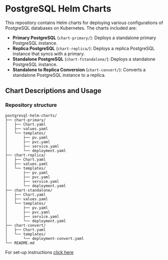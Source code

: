 # PostgreSQL Helm Charts

This repository contains Helm charts for deploying various configurations of PostgreSQL databases on Kubernetes. The charts included are:

- **Primary PostgreSQL** (`chart-primary/`): Deploys a standalone primary PostgreSQL instance.
- **Replica PostgreSQL** (`chart-replica/`): Deploys a replica PostgreSQL instance that syncs with a primary.
- **Standalone PostgreSQL** (`chart-fstandalone/`): Deploys a standalone PostgreSQL instance.
- **Standalone to Replica Conversion** (`chart-convert/`): Converts a standalone PostgreSQL instance to a replica.

## Chart Descriptions and Usage

### Repository structure
```
postgresql-helm-charts/
├── chart-primary/
│   ├── Chart.yaml
│   ├── values.yaml
│   └── templates/
│       ├── pv.yaml
│       ├── pvc.yaml
│       ├── service.yaml
│       └── deployment.yaml
├── chart-replica/
│   ├── Chart.yaml
│   ├── values.yaml
│   └── templates/
│       ├── pv.yaml
│       ├── pvc.yaml
│       ├── service.yaml
│       └── deployment.yaml
├── chart-standalone/
│   ├── Chart.yaml
│   ├── values.yaml
│   └── templates/
│       ├── pv.yaml
│       ├── pvc.yaml
│       ├── service.yaml
│       └── deployment.yaml
├── chart-convert/
│   ├── Chart.yaml
│   └── templates/
│       └── deployment-convert.yaml
└── README.md
```

For set-up instructions [click here](https://github.com/rajeshgandi/postgresql-helm-charts/blob/main/Setup-instructions.md)


